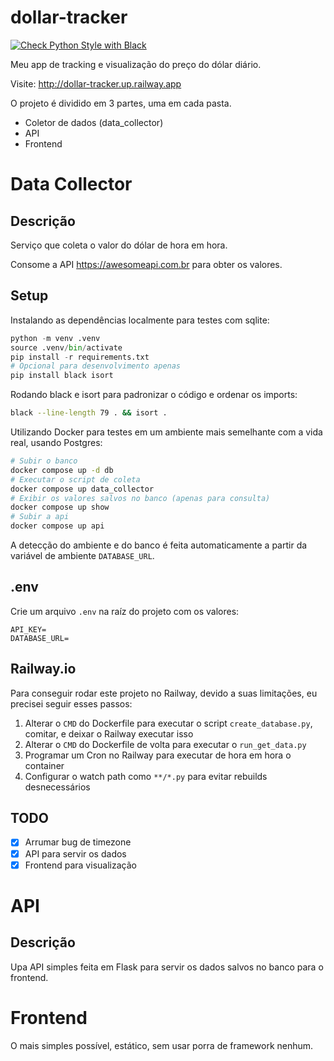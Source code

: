 # dollar-tracker

[![Check Python Style with Black](https://github.com/renanstn/dollar-tracker/actions/workflows/black-check.yml/badge.svg)](https://github.com/renanstn/dollar-tracker/actions/workflows/black-check.yml)

Meu app de tracking e visualização do preço do dólar diário.

Visite: http://dollar-tracker.up.railway.app

O projeto é dividido em 3 partes, uma em cada pasta.

- Coletor de dados (data_collector)
- API
- Frontend

# Data Collector

## Descrição

Serviço que coleta o valor do dólar de hora em hora.

Consome a API https://awesomeapi.com.br para obter os valores.

## Setup

Instalando as dependências localmente para testes com sqlite:

```py
python -m venv .venv
source .venv/bin/activate
pip install -r requirements.txt
# Opcional para desenvolvimento apenas
pip install black isort
```

Rodando black e isort para padronizar o código e ordenar os imports:

```sh
black --line-length 79 . && isort .
```

Utilizando Docker para testes em um ambiente mais semelhante com a vida real, usando Postgres:

```sh
# Subir o banco
docker compose up -d db
# Executar o script de coleta
docker compose up data_collector
# Exibir os valores salvos no banco (apenas para consulta)
docker compose up show
# Subir a api
docker compose up api
```

A detecção do ambiente e do banco é feita automaticamente a partir da variável de ambiente `DATABASE_URL`.

## .env

Crie um arquivo `.env` na raíz do projeto com os valores:

```
API_KEY=
DATABASE_URL=
```

## Railway.io

Para conseguir rodar este projeto no Railway, devido a suas limitações, eu precisei seguir esses passos:

1. Alterar o `CMD` do Dockerfile para executar o script `create_database.py`, comitar, e deixar o Railway executar isso
2. Alterar o `CMD` do Dockerfile de volta para executar o `run_get_data.py`
3. Programar um Cron no Railway para executar de hora em hora o container
4. Configurar o watch path como `**/*.py` para evitar rebuilds desnecessários

## TODO

- [x] Arrumar bug de timezone
- [x] API para servir os dados
- [x] Frontend para visualização

# API

## Descrição

Upa API simples feita em Flask para servir os dados salvos no banco para o frontend.

# Frontend

O mais simples possível, estático, sem usar porra de framework nenhum.
